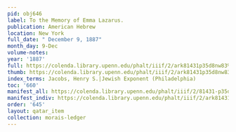 ```yaml
---
pid: obj646
label: To the Memory of Emma Lazarus.
publication: American Hebrew
location: New York
full_date: " December 9, 1887"
month_day: 9-Dec
volume-notes:
year: '1887'
full: https://colenda.library.upenn.edu/phalt/iiif/2/ark81431p35d8nw83%2FSHA256E-s7120695--6ac8b3d03f603a455cb66265fcfae1c1b34440a1072f29b524a7db86defb7933.jpeg/full/3500,/0/default.jpg
thumb: https://colenda.library.upenn.edu/phalt/iiif/2/ark81431p35d8nw83%2FSHA256E-s7120695--6ac8b3d03f603a455cb66265fcfae1c1b34440a1072f29b524a7db86defb7933.jpeg/full/!200,200/0/default.jpg
index_terms: Jacobs, Henry S.|Jewish Exponent (Philadelphia)
toc: '660'
manifest_all: https://colenda.library.upenn.edu/phalt/iiif/2/81431-p35d8nw83/manifest
manifest_indiv: https://colenda.library.upenn.edu/phalt/iiif/2/ark81431p35d8nw83%2FSHA256E-s7120695--6ac8b3d03f603a455cb66265fcfae1c1b34440a1072f29b524a7db86defb7933.jpeg
order: '645'
layout: qatar_item
collection: morais-ledger
---
```

